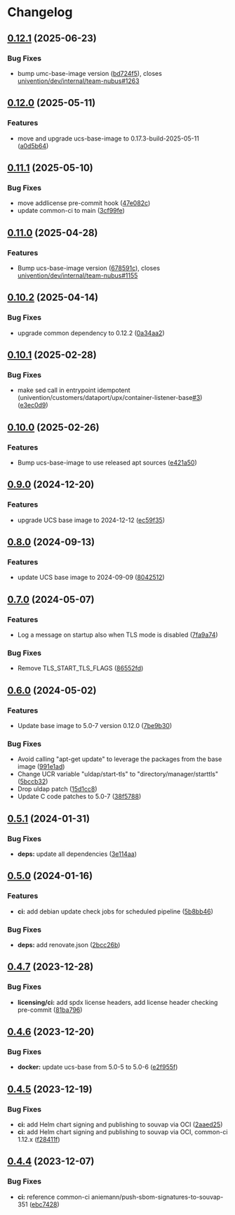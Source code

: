 # Changelog

## [0.12.1](https://git.knut.univention.de/univention/dev/nubus-for-k8s/listener-base/compare/v0.12.0...v0.12.1) (2025-06-23)


### Bug Fixes

* bump umc-base-image version ([bd724f5](https://git.knut.univention.de/univention/dev/nubus-for-k8s/listener-base/commit/bd724f5675b86df57b903bfd1bfa5b542e9bfa81)), closes [univention/dev/internal/team-nubus#1263](https://git.knut.univention.de/univention/dev/internal/team-nubus/issues/1263)

## [0.12.0](https://git.knut.univention.de/univention/customers/dataport/upx/container-listener-base/compare/v0.11.1...v0.12.0) (2025-05-11)


### Features

* move and upgrade ucs-base-image to 0.17.3-build-2025-05-11 ([a0d5b64](https://git.knut.univention.de/univention/customers/dataport/upx/container-listener-base/commit/a0d5b64bf1f95879112dc821e6985c5623d2c713))

## [0.11.1](https://git.knut.univention.de/univention/customers/dataport/upx/container-listener-base/compare/v0.11.0...v0.11.1) (2025-05-10)


### Bug Fixes

* move addlicense pre-commit hook ([47e082c](https://git.knut.univention.de/univention/customers/dataport/upx/container-listener-base/commit/47e082c8bbf0e3ece685ea82dc840880a6148984))
* update common-ci to main ([3cf99fe](https://git.knut.univention.de/univention/customers/dataport/upx/container-listener-base/commit/3cf99feed547447b38781c9fc714a7e35958b46e))

## [0.11.0](https://git.knut.univention.de/univention/customers/dataport/upx/container-listener-base/compare/v0.10.2...v0.11.0) (2025-04-28)


### Features

* Bump ucs-base-image version ([678591c](https://git.knut.univention.de/univention/customers/dataport/upx/container-listener-base/commit/678591c9b56b6b032496ec539f78fea7c601bc8b)), closes [univention/dev/internal/team-nubus#1155](https://git.knut.univention.de/univention/dev/internal/team-nubus/issues/1155)

## [0.10.2](https://git.knut.univention.de/univention/customers/dataport/upx/container-listener-base/compare/v0.10.1...v0.10.2) (2025-04-14)


### Bug Fixes

* upgrade common dependency to 0.12.2 ([0a34aa2](https://git.knut.univention.de/univention/customers/dataport/upx/container-listener-base/commit/0a34aa254a940d0007a1cfa2c3c3de8808bc6352))

## [0.10.1](https://git.knut.univention.de/univention/customers/dataport/upx/container-listener-base/compare/v0.10.0...v0.10.1) (2025-02-28)


### Bug Fixes

* make sed call in entrypoint idempotent (univention/customers/dataport/upx/container-listener-base[#3](https://git.knut.univention.de/univention/customers/dataport/upx/container-listener-base/issues/3)) ([e3ec0d9](https://git.knut.univention.de/univention/customers/dataport/upx/container-listener-base/commit/e3ec0d9795fbd5ca859528a5a0cf19a45d5e75f8))

## [0.10.0](https://git.knut.univention.de/univention/customers/dataport/upx/container-listener-base/compare/v0.9.0...v0.10.0) (2025-02-26)


### Features

* Bump ucs-base-image to use released apt sources ([e421a50](https://git.knut.univention.de/univention/customers/dataport/upx/container-listener-base/commit/e421a509fd39cf7ffa84b4cc1ce9bb4a18710122))

## [0.9.0](https://git.knut.univention.de/univention/customers/dataport/upx/container-listener-base/compare/v0.8.0...v0.9.0) (2024-12-20)


### Features

* upgrade UCS base image to 2024-12-12 ([ec59f35](https://git.knut.univention.de/univention/customers/dataport/upx/container-listener-base/commit/ec59f35ec44955d8aaac545418a3bed31b877a2e))

## [0.8.0](https://git.knut.univention.de/univention/customers/dataport/upx/container-listener-base/compare/v0.7.0...v0.8.0) (2024-09-13)


### Features

* update UCS base image to 2024-09-09 ([8042512](https://git.knut.univention.de/univention/customers/dataport/upx/container-listener-base/commit/8042512a9d9e4283032a62110b1dd8b84c266307))

## [0.7.0](https://git.knut.univention.de/univention/customers/dataport/upx/container-listener-base/compare/v0.6.0...v0.7.0) (2024-05-07)


### Features

* Log a message on startup also when TLS mode is disabled ([7fa9a74](https://git.knut.univention.de/univention/customers/dataport/upx/container-listener-base/commit/7fa9a74a2298ed43d6875fda67c54d0503c62e51))


### Bug Fixes

* Remove TLS_START_TLS_FLAGS ([86552fd](https://git.knut.univention.de/univention/customers/dataport/upx/container-listener-base/commit/86552fdb19ca9baa2c1cfdde9cfb512ade6204bc))

## [0.6.0](https://git.knut.univention.de/univention/customers/dataport/upx/container-listener-base/compare/v0.5.1...v0.6.0) (2024-05-02)


### Features

* Update base image to 5.0-7 version 0.12.0 ([7be9b30](https://git.knut.univention.de/univention/customers/dataport/upx/container-listener-base/commit/7be9b309bca15502fc1729bcd840477bd7fdd70b))


### Bug Fixes

* Avoid calling "apt-get update" to leverage the packages from the base image ([991e1ad](https://git.knut.univention.de/univention/customers/dataport/upx/container-listener-base/commit/991e1addc313a488a151ea0db77d662c30d29251))
* Change UCR variable "uldap/start-tls" to "directory/manager/starttls" ([5bccb32](https://git.knut.univention.de/univention/customers/dataport/upx/container-listener-base/commit/5bccb32d6301945ac562c55713e5f524319b2cf3))
* Drop uldap patch ([15d1cc8](https://git.knut.univention.de/univention/customers/dataport/upx/container-listener-base/commit/15d1cc8b901e329c70cd252330d56e83fbf2ea7e))
* Update C code patches to 5.0-7 ([38f5788](https://git.knut.univention.de/univention/customers/dataport/upx/container-listener-base/commit/38f57884950719e94dab9a80fcb958a7ecc0c9ee))

## [0.5.1](https://git.knut.univention.de/univention/customers/dataport/upx/container-listener-base/compare/v0.5.0...v0.5.1) (2024-01-31)


### Bug Fixes

* **deps:** update all dependencies ([3e114aa](https://git.knut.univention.de/univention/customers/dataport/upx/container-listener-base/commit/3e114aa57843d6d766ccbbe435390e0f4f17a288))

## [0.5.0](https://git.knut.univention.de/univention/customers/dataport/upx/container-listener-base/compare/v0.4.7...v0.5.0) (2024-01-16)


### Features

* **ci:** add debian update check jobs for scheduled pipeline ([5b8bb46](https://git.knut.univention.de/univention/customers/dataport/upx/container-listener-base/commit/5b8bb4615ce50e04caf7512960703e3279b0a21d))


### Bug Fixes

* **deps:** add renovate.json ([2bcc26b](https://git.knut.univention.de/univention/customers/dataport/upx/container-listener-base/commit/2bcc26b6eb4d0f6a8004a82fbfe026f4f7353501))

## [0.4.7](https://git.knut.univention.de/univention/customers/dataport/upx/container-listener-base/compare/v0.4.6...v0.4.7) (2023-12-28)


### Bug Fixes

* **licensing/ci:** add spdx license headers, add license header checking pre-commit ([81ba796](https://git.knut.univention.de/univention/customers/dataport/upx/container-listener-base/commit/81ba796c60e1ed153c67d6a28f3ada8562bc1cb0))

## [0.4.6](https://git.knut.univention.de/univention/customers/dataport/upx/container-listener-base/compare/v0.4.5...v0.4.6) (2023-12-20)


### Bug Fixes

* **docker:** update ucs-base from 5.0-5 to 5.0-6 ([e2f955f](https://git.knut.univention.de/univention/customers/dataport/upx/container-listener-base/commit/e2f955fe70f7ddcb375dfec26091c600a27f06bf))

## [0.4.5](https://git.knut.univention.de/univention/customers/dataport/upx/container-listener-base/compare/v0.4.4...v0.4.5) (2023-12-19)


### Bug Fixes

* **ci:** add Helm chart signing and publishing to souvap via OCI ([2aaed25](https://git.knut.univention.de/univention/customers/dataport/upx/container-listener-base/commit/2aaed25f9e9d679069898c7f4273b40e6b9dea7b))
* **ci:** add Helm chart signing and publishing to souvap via OCI, common-ci 1.12.x ([f28411f](https://git.knut.univention.de/univention/customers/dataport/upx/container-listener-base/commit/f28411fa683051cc348406919329dd3c604394b9))

## [0.4.4](https://git.knut.univention.de/univention/customers/dataport/upx/container-listener-base/compare/v0.4.3...v0.4.4) (2023-12-07)


### Bug Fixes

* **ci:** reference common-ci aniemann/push-sbom-signatures-to-souvap-351 ([ebc7428](https://git.knut.univention.de/univention/customers/dataport/upx/container-listener-base/commit/ebc7428fe548129caa5238c6c5471debfb2a1329))
